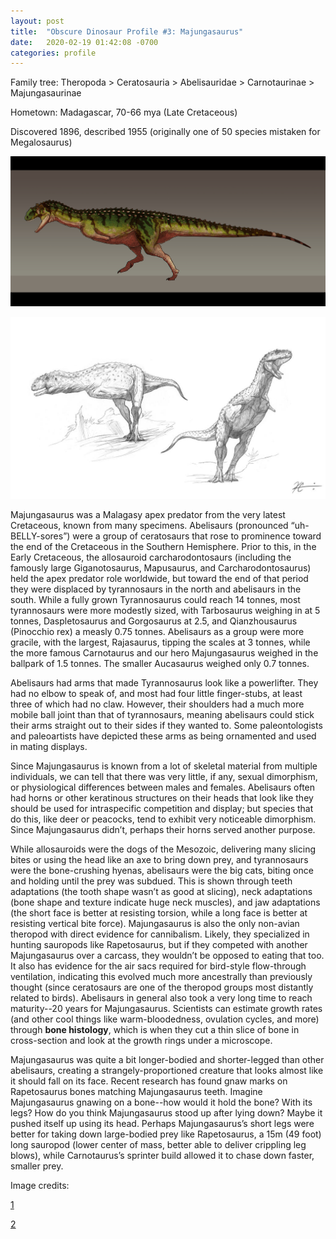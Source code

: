 ```yaml
---
layout: post
title:  "Obscure Dinosaur Profile #3: Majungasaurus"
date:   2020-02-19 01:42:08 -0700
categories: profile
---
```

Family tree: Theropoda > Ceratosauria > Abelisauridae > Carnotaurinae > Majungasaurinae

Hometown: Madagascar, 70-66 mya (Late Cretaceous)

Discovered 1896, described 1955 (originally one of 50 species mistaken for Megalosaurus)

![majung-1](/assets/majungasaurus-1.jpg)

![majung-2](/assets/majungasaurus-2.jpg)

Majungasaurus was a Malagasy apex predator from the very latest Cretaceous, known from many specimens.  Abelisaurs (pronounced “uh-BELLY-sores”) were a group of ceratosaurs that rose to prominence toward the end of the Cretaceous in the Southern Hemisphere.  Prior to this, in the Early Cretaceous, the allosauroid carcharodontosaurs (including the famously large Giganotosaurus, Mapusaurus, and Carcharodontosaurus) held the apex predator role worldwide, but toward the end of that period they were displaced by tyrannosaurs in the north and abelisaurs in the south.  While a fully grown Tyrannosaurus could reach 14 tonnes, most tyrannosaurs were more modestly sized, with Tarbosaurus weighing in at 5 tonnes, Daspletosaurus and Gorgosaurus at 2.5, and Qianzhousaurus (Pinocchio rex) a measly 0.75 tonnes.  Abelisaurs as a group were more gracile, with the largest, Rajasaurus, tipping the scales at 3 tonnes, while the more famous Carnotaurus and our hero Majungasaurus weighed in the ballpark of 1.5 tonnes.  The smaller Aucasaurus weighed only 0.7 tonnes.

Abelisaurs had arms that made Tyrannosaurus look like a powerlifter.  They had no elbow to speak of, and most had four little finger-stubs, at least three of which had no claw.  However, their shoulders had a much more mobile ball joint than that of tyrannosaurs, meaning abelisaurs could stick their arms straight out to their sides if they wanted to.  Some paleontologists and paleoartists have depicted these arms as being ornamented and used in mating displays.

Since Majungasaurus is known from a lot of skeletal material from multiple individuals, we can tell that there was very little, if any, sexual dimorphism, or physiological differences between males and females.  Abelisaurs often had horns or other keratinous structures on their heads that look like they should be used for intraspecific competition and display; but species that do this, like deer or peacocks, tend to exhibit very noticeable dimorphism.  Since Majungasaurus didn’t, perhaps their horns served another purpose.

While allosauroids were the dogs of the Mesozoic, delivering many slicing bites or using the head like an axe to bring down prey, and tyrannosaurs were the bone-crushing hyenas, abelisaurs were the big cats, biting once and holding until the prey was subdued.  This is shown through teeth adaptations (the tooth shape wasn’t as good at slicing), neck adaptations (bone shape and texture indicate huge neck muscles), and jaw adaptations (the short face is better at resisting torsion, while a long face is better at resisting vertical bite force).  Majungasaurus is also the only non-avian theropod with direct evidence for cannibalism.  Likely, they specialized in hunting sauropods like Rapetosaurus, but if they competed with another Majungasaurus over a carcass, they wouldn’t be opposed to eating that too.  It also has evidence for the air sacs required for bird-style flow-through ventilation, indicating this evolved much more ancestrally than previously thought (since ceratosaurs are one of the theropod groups most distantly related to birds).  Abelisaurs in general also took a very long time to reach maturity--20 years for Majungasaurus.  Scientists can estimate growth rates (and other cool things like warm-bloodedness, ovulation cycles, and more) through **bone histology**, which is when they cut a thin slice of bone in cross-section and look at the growth rings under a microscope.

Majungasaurus was quite a bit longer-bodied and shorter-legged than other abelisaurs, creating a strangely-proportioned creature that looks almost like it should fall on its face.  Recent research has found gnaw marks on Rapetosaurus bones matching Majungasaurus teeth.  Imagine Majungasaurus gnawing on a bone--how would it hold the bone?  With its legs?  How do you think Majungasaurus stood up after lying down?  Maybe it pushed itself up using its head.  Perhaps Majungasaurus’s short legs were better for taking down large-bodied prey like Rapetosaurus, a 15m (49 foot) long sauropod (lower center of mass, better able to deliver crippling leg blows), while Carnotaurus’s sprinter build allowed it to chase down faster, smaller prey.

Image credits:

[1](https://www.deviantart.com/paleocolour/art/Majungasaurus-crenatissimus-572692577)

[2](https://www.deviantart.com/kevcatalan/art/Majungasaurus-451224971)